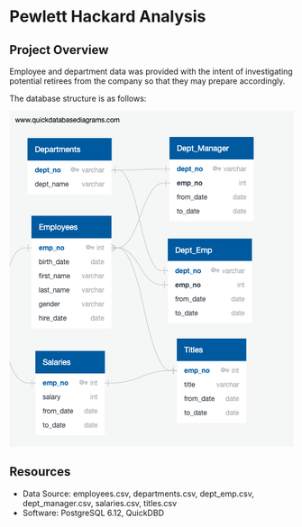 # Pewlett Hackard Analysis

## Project Overview
Employee and department data was provided with the intent of investigating potential retirees from the company so that they may prepare accordingly.

The database structure is as follows:

![QuickDBD ERD](https://github.com/CBrew913/pewlett_hackard_analysis/blob/21dc6e3699977f49e97fe101c4fa781be9b80153/EmployeeDB.png)

## Resources
- Data Source: employees.csv, departments.csv, dept_emp.csv, dept_manager.csv, salaries.csv, titles.csv
- Software: PostgreSQL 6.12, QuickDBD
